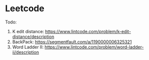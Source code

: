 # Leetcode

Todo:

1. K edit distance:
https://www.lintcode.com/problem/k-edit-distance/description
2. BackPack:
https://segmentfault.com/a/1190000006325321
3. Word Ladder II:
https://www.lintcode.com/problem/word-ladder-ii/description
